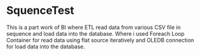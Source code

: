 # SquenceTest
This is a part work of BI where ETL read data from various CSV file in sequence and load data into the database. Where i used Foreach Loop Container for read data using flat source iteratively and OLEDB connection for load data into the database.

